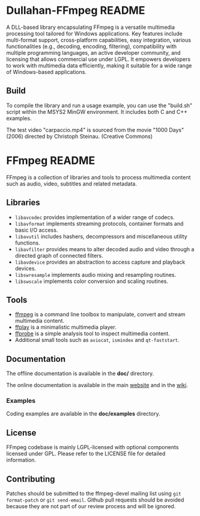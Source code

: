 Dullahan-FFmpeg README
=============
A DLL-based library encapsulating FFmpeg is a versatile multimedia processing tool tailored for Windows applications. Key features include multi-format support, cross-platform capabilities, easy integration, various functionalities (e.g., decoding, encoding, filtering), compatibility with multiple programming languages, an active developer community, and licensing that allows commercial use under LGPL. It empowers developers to work with multimedia data efficiently, making it suitable for a wide range of Windows-based applications.

## Build
To compile the library and run a usage example, you can use the "build.sh" script within the MSYS2 MinGW environment. It includes both C and C++ examples.

The test video "carpaccio.mp4" is sourced from the movie "1000 Days" (2006) directed by Christoph Steinau. (Creative Commons)


FFmpeg README
=============

FFmpeg is a collection of libraries and tools to process multimedia content
such as audio, video, subtitles and related metadata.

## Libraries

* `libavcodec` provides implementation of a wider range of codecs.
* `libavformat` implements streaming protocols, container formats and basic I/O access.
* `libavutil` includes hashers, decompressors and miscellaneous utility functions.
* `libavfilter` provides means to alter decoded audio and video through a directed graph of connected filters.
* `libavdevice` provides an abstraction to access capture and playback devices.
* `libswresample` implements audio mixing and resampling routines.
* `libswscale` implements color conversion and scaling routines.

## Tools

* [ffmpeg](https://ffmpeg.org/ffmpeg.html) is a command line toolbox to
  manipulate, convert and stream multimedia content.
* [ffplay](https://ffmpeg.org/ffplay.html) is a minimalistic multimedia player.
* [ffprobe](https://ffmpeg.org/ffprobe.html) is a simple analysis tool to inspect
  multimedia content.
* Additional small tools such as `aviocat`, `ismindex` and `qt-faststart`.

## Documentation

The offline documentation is available in the **doc/** directory.

The online documentation is available in the main [website](https://ffmpeg.org)
and in the [wiki](https://trac.ffmpeg.org).

### Examples

Coding examples are available in the **doc/examples** directory.

## License

FFmpeg codebase is mainly LGPL-licensed with optional components licensed under
GPL. Please refer to the LICENSE file for detailed information.

## Contributing

Patches should be submitted to the ffmpeg-devel mailing list using
`git format-patch` or `git send-email`. Github pull requests should be
avoided because they are not part of our review process and will be ignored.
